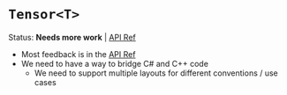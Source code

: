 # `Tensor<T>`

Status: **Needs more work** | [API Ref](System.Numerics.Tensors.md)

* Most feedback is in the [API Ref](System.Numerics.Tensors.md)
* We need to have a way to bridge C# and C++ code
    - We need to support multiple layouts for different conventions / use cases
